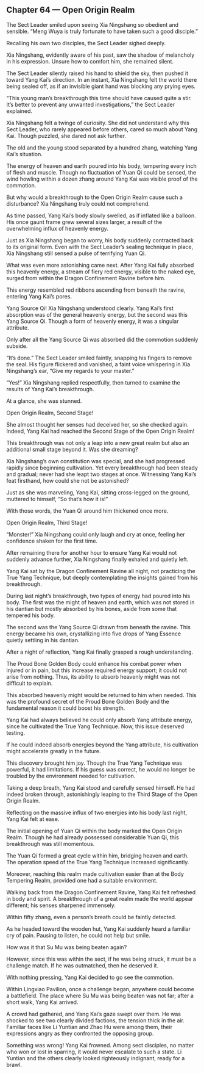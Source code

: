 ## Chapter 64 — Open Origin Realm

The Sect Leader smiled upon seeing Xia Ningshang so obedient and sensible. “Meng Wuya is truly fortunate to have taken such a good disciple.”

Recalling his own two disciples, the Sect Leader sighed deeply.

Xia Ningshang, evidently aware of his past, saw the shadow of melancholy in his expression. Unsure how to comfort him, she remained silent.

The Sect Leader silently raised his hand to shield the sky, then pushed it toward Yang Kai’s direction. In an instant, Xia Ningshang felt the world there being sealed off, as if an invisible giant hand was blocking any prying eyes.

“This young man’s breakthrough this time should have caused quite a stir. It’s better to prevent any unwanted investigations,” the Sect Leader explained.

Xia Ningshang felt a twinge of curiosity. She did not understand why this Sect Leader, who rarely appeared before others, cared so much about Yang Kai. Though puzzled, she dared not ask further.

The old and the young stood separated by a hundred zhang, watching Yang Kai’s situation.

The energy of heaven and earth poured into his body, tempering every inch of flesh and muscle. Though no fluctuation of Yuan Qi could be sensed, the wind howling within a dozen zhang around Yang Kai was visible proof of the commotion.

But why would a breakthrough to the Open Origin Realm cause such a disturbance? Xia Ningshang truly could not comprehend.

As time passed, Yang Kai’s body slowly swelled, as if inflated like a balloon. His once gaunt frame grew several sizes larger, a result of the overwhelming influx of heavenly energy.

Just as Xia Ningshang began to worry, his body suddenly contracted back to its original form. Even with the Sect Leader’s sealing technique in place, Xia Ningshang still sensed a pulse of terrifying Yuan Qi.

What was even more astonishing came next. After Yang Kai fully absorbed this heavenly energy, a stream of fiery red energy, visible to the naked eye, surged from within the Dragon Confinement Ravine before him.

This energy resembled red ribbons ascending from beneath the ravine, entering Yang Kai’s pores.

Yang Source Qi! Xia Ningshang understood clearly. Yang Kai’s first absorption was of the general heavenly energy, but the second was this Yang Source Qi. Though a form of heavenly energy, it was a singular attribute.

Only after all the Yang Source Qi was absorbed did the commotion suddenly subside.

“It’s done.” The Sect Leader smiled faintly, snapping his fingers to remove the seal. His figure flickered and vanished, a faint voice whispering in Xia Ningshang’s ear, “Give my regards to your master.”

“Yes!” Xia Ningshang replied respectfully, then turned to examine the results of Yang Kai’s breakthrough.

At a glance, she was stunned.

Open Origin Realm, Second Stage!

She almost thought her senses had deceived her, so she checked again. Indeed, Yang Kai had reached the Second Stage of the Open Origin Realm!

This breakthrough was not only a leap into a new great realm but also an additional small stage beyond it. Was she dreaming?

Xia Ningshang’s own constitution was special, and she had progressed rapidly since beginning cultivation. Yet every breakthrough had been steady and gradual; never had she leapt two stages at once. Witnessing Yang Kai’s feat firsthand, how could she not be astonished?

Just as she was marveling, Yang Kai, sitting cross-legged on the ground, muttered to himself, “So that’s how it is!”

With those words, the Yuan Qi around him thickened once more.

Open Origin Realm, Third Stage!

“Monster!” Xia Ningshang could only laugh and cry at once, feeling her confidence shaken for the first time.

After remaining there for another hour to ensure Yang Kai would not suddenly advance further, Xia Ningshang finally exhaled and quietly left.

Yang Kai sat by the Dragon Confinement Ravine all night, not practicing the True Yang Technique, but deeply contemplating the insights gained from his breakthrough.

During last night’s breakthrough, two types of energy had poured into his body. The first was the might of heaven and earth, which was not stored in his dantian but mostly absorbed by his bones, aside from some that tempered his body.

The second was the Yang Source Qi drawn from beneath the ravine. This energy became his own, crystallizing into five drops of Yang Essence quietly settling in his dantian.

After a night of reflection, Yang Kai finally grasped a rough understanding.

The Proud Bone Golden Body could enhance his combat power when injured or in pain, but this increase required energy support; it could not arise from nothing. Thus, its ability to absorb heavenly might was not difficult to explain.

This absorbed heavenly might would be returned to him when needed. This was the profound secret of the Proud Bone Golden Body and the fundamental reason it could boost his strength.

Yang Kai had always believed he could only absorb Yang attribute energy, since he cultivated the True Yang Technique. Now, this issue deserved testing.

If he could indeed absorb energies beyond the Yang attribute, his cultivation might accelerate greatly in the future.

This discovery brought him joy. Though the True Yang Technique was powerful, it had limitations. If his guess was correct, he would no longer be troubled by the environment needed for cultivation.

Taking a deep breath, Yang Kai stood and carefully sensed himself. He had indeed broken through, astonishingly leaping to the Third Stage of the Open Origin Realm.

Reflecting on the massive influx of two energies into his body last night, Yang Kai felt at ease.

The initial opening of Yuan Qi within the body marked the Open Origin Realm. Though he had already possessed considerable Yuan Qi, this breakthrough was still momentous.

The Yuan Qi formed a great cycle within him, bridging heaven and earth. The operation speed of the True Yang Technique increased significantly.

Moreover, reaching this realm made cultivation easier than at the Body Tempering Realm, provided one had a suitable environment.

Walking back from the Dragon Confinement Ravine, Yang Kai felt refreshed in body and spirit. A breakthrough of a great realm made the world appear different; his senses sharpened immensely.

Within fifty zhang, even a person’s breath could be faintly detected.

As he headed toward the wooden hut, Yang Kai suddenly heard a familiar cry of pain. Pausing to listen, he could not help but smile.

How was it that Su Mu was being beaten again?

However, since this was within the sect, if he was being struck, it must be a challenge match. If he was outmatched, then he deserved it.

With nothing pressing, Yang Kai decided to go see the commotion.

Within Lingxiao Pavilion, once a challenge began, anywhere could become a battlefield. The place where Su Mu was being beaten was not far; after a short walk, Yang Kai arrived.

A crowd had gathered, and Yang Kai’s gaze swept over them. He was shocked to see two clearly divided factions, the tension thick in the air. Familiar faces like Li Yuntian and Zhao Hu were among them, their expressions angry as they confronted the opposing group.

Something was wrong! Yang Kai frowned. Among sect disciples, no matter who won or lost in sparring, it would never escalate to such a state. Li Yuntian and the others clearly looked righteously indignant, ready for a brawl.